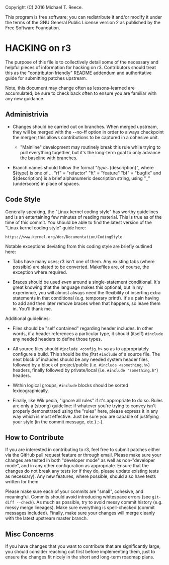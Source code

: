 Copyright (C) 2016 Michael T. Reece.

This program is free software; you can redistribute it and/or modify
it under the terms of the GNU General Public License version 2 as
published by the Free Software Foundation.

# HACKING on r3

The purpose of this file is to collectively detail some of the necessary and
helpful pieces of information for hacking on r3. Contributors should treat this
as the "contributor-friendly" README addendum and authoritative guide for
submitting patches upstream.

Note, this document may change often as lessons-learned are accumulated; be
sure to check back often to ensure you are familiar with any new guidance.

## Administrivia

* Changes should be carried out on branches. When merged upstream, they will be
  merged with the --no-ff option in order to always checkpoint the merger; this
  allows contributions to be captured in a cohesive unit.

  * "Mainline" development may routinely break this rule while trying to pull
    everything together, but it's the long-term goal to only advance the
    baseline with branches.

* Branch names should follow the format "${type}-${description}", where ${type}
  is one of ...
      "rf" = "refactor"
      "ft" = "feature"
      "bf" = "bugfix"
  and ${description} is a brief alphanumeric description string, using "\_"
  (underscore) in place of spaces.

## Code Style

Generally speaking, the "Linux kernel coding style" has worthy guidelines and
is an entertaining few minutes of reading material. This is true as of the time
of this commit. You should be able to find the latest version of the "Linux
kernel coding style" guide here:

    https://www.kernel.org/doc/Documentation/CodingStyle

Notable exceptions deviating from this coding style are briefly outlined here:

* Tabs have many uses; r3 isn't one of them. Any existing tabs (where possible)
  are slated to be converted. Makefiles are, of course, the exception where
  required.

* Braces should be used _even_ around a single-statement conditional. It's
  great knowing that the language makes this optional, but in my experience,
  you will almost always need the flexibility of inserting extra statements in
  that conditional (e.g. temporary printf). It's a pain having to add and then
  later remove braces when that happens, so leave them in. You'll thank me.

Additional guidelines:

* Files should be "self contained" regarding header includes. In other words,
  if a header references a particular type, it should (itself) `#include` any
  needed headers to define those types.

* All source files should `#include <config.h>` so as to appropriately
  configure a build. This should be the _first_ `#include` of a source file.
  The next block of includes should be any needed system header files, followed
  by a block of project/public (i.e. `#include <something.h>`) headers, finally
  followed by private/local (i.e. `#include "something.h"`) headers.

* Within logical groups, `#include` blocks should be sorted lexicographically.

* Finally, like Wikipedia, "ignore all rules" if it's appropriate to do so.
  Rules are only a (strong) guideline: if whatever you're trying to convey
  isn't properly demonstrated using the "rules" here, please express it in any
  way which is most effective. Just be sure you are capable of justifying your
  style (in the commit message, etc.) ;-).

## How to Contribute

If you are interested in contributing to r3, feel free to submit patches either
via the GitHub pull request feature or through email. Please make sure your
changes are tested in both "developer mode" as well as non-"developer mode",
and in any other configuration as appropriate. Ensure that the changes do not
break any tests (or if they do, please update existing tests as necessary). Any
new features, where possible, should also have tests written for them.

Please make sure each of your commits are "small", cohesive, and meaningful.
Commits should avoid introducing whitespace errors (see `git-diff --check`).
As much as possible, try to avoid messy commit history (e.g. messy merge
lineages). Make sure everything is spell-checked (commit messages included).
Finally, make sure your changes will merge cleanly with the latest upstream
master branch.

## Misc Concerns

If you have changes that you want to contribute that are significantly large,
you should consider reaching out first before implementing them, just to ensure
the changes fit nicely in the short and long-term roadmap plans.
